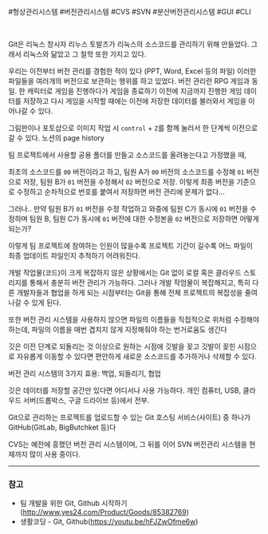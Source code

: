 
#형상관리시스템
#버전관리시스템
#CVS #SVN
#분산버전관리시스템
#GUI
#CLI

<br>

Git은 리눅스 창시자 리누스 토발즈가 리눅스의 소스코드를 관리하기 위해 만들었다. 그래서 리눅스와 닮았고 그 철학 또한 가지고 있다. 

우리는 이전부터 버전 관리를 경험한 적이 있다 (PPT, Word, Excel 등의 파일)
이러한 파일들을 여러개의 버전으로 보관하는 행위를 하고 있었다. 
버전 관리란 RPG 게임과 동일. 한 캐릭터로 게임을 진행하다가 게임을 종료하기 이전에 지금까지 진행한 게임 데이터를 저장하고 다시 게임을 시작할 때에는 이전에 저장한 데이터를 불러와서 게임을 이어나갈 수 있다. 

그림판이나 포토샵으로 이미지 작업 시 `control` + `Z`를 함께 눌러서 한 단계씩 이전으로 갈 수 있다. 
노션의 page history

팀 프로젝트에서 사용할 공용 폴더를 만들고 소스코드를 올려놓는다고 가정했을 때,  

최초의 소스코드를 `00` 버전이라고 하고, 팀원 A가 `00` 버전의 소스코드를 수정해 `01` 버전으로 저장, 팀원 B가 `01` 버전을 수정해서 `02` 버전으로 저장. 
이렇게 최종 버전을 기준으로 수정하고 순차적으로 번호를 붙여서 저장하면 버전 관리에 문제가 없다... 

그러나.. 만약 팀원 B가 `01` 버전을 수정 작업하고 와중에 팀원 C가 동시에 `01` 버전을 수정하며 팀원 B, 팀원 C가 동시에 `01` 버전에 대한 수정본을 `02` 버전으로 저장하면 어떻게 되는가? 

이렇게 팀 프로젝트에 참여하는 인원이 많을수록 프로젝트 기간이 길수록 어느 파일이 최종 업데이트 파일인지 추적하기 어려워진다. 

개발 작업물(코드)이 크게 복잡하지 않은 상황에서는 Git 없이 로컬 혹은 클라우드 스토리지를 통해서 충분히 버전 관리가 가능하다. 
그러나 개발 작엄물이 복잡해지고, 특히 다른 개발자들과 협업을 하게 되는 시점부터는 Git을 통해 전체 프로젝트의 복잡성을 줄여나갈 수 있게 된다.

또한 버전 관리 시스템을 사용하지 않으면 파일의 이름들을 직접적으로 위처럼 수정해야하는데, 파일의 이름을 매번 겹치지 않게 지정해줘야 하는 번거로움도 생긴다

깃은 이전 단계로 되돌리는 것 이상으로 원하는 시점에 깃발을 꽂고 깃발이 꽂힌 시점으로 자유롭게 이동할 수 있다면 편안하게 새로운 소스코드를 추가하거나 삭제할 수 있다. 

버전 관리 시스템의 3가지 효용: 백업, 되돌리기, 협업

깃은 데이터를 저장할 공간만 있다면 어디서나 사용 가능하다. 개인 컴퓨터, USB, 클라우드 서버(드롭박스, 구글 드라이브 등)에서 전부. 

Git으로 관리하는 프로젝트를 업로드할 수 있는 Git 호스팅 서비스(사이트) 중 하나가 GitHub(GitLab, BigButchket 등)다

CVS는 예전에 흥했던 버전 관리 시스템이며, 그 뒤를 이어 SVN 버전관리 시스템을 현재까지 많이 사용 중이다. 


***

### 참고
- 팀 개발을 위한 Git, Github 시작하기(http://www.yes24.com/Product/Goods/85382769)
- 생활코딩 - Git, Github(https://youtu.be/hFJZwOfme6w)



